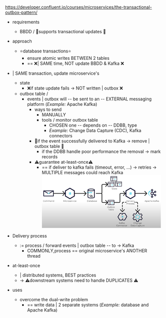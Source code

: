 https://developer.confluent.io/courses/microservices/the-transactional-outbox-pattern/

* requirements
  * BBDD / 👀supports transactional updates 👀

* approach
  * ⭐️database transactions⭐️
    * ensure atomic writes BETWEEN 2 tables 
    * == ❌| SAME time, NOT update BBDD & Kafka ❌

* | SAME transaction, update microservice's
  * state
    * ❌if state update fails -> NOT written | outbox ❌
  * outbox table /
    * events | outbox will -- be sent to an -- EXTERNAL messaging platform (_Example:_ Apache Kafka)
      * ways to send
        * MANUALLY
        * tools / monitor outbox table
          * CHOSEN one -- depends on -- DDBB, type 
          * _Example:_ Change Data Capture (CDC), Kafka connectors 
      * 👀if the event successfully delivered to Kafka -> remove | outbox table 👀
        * if the DDBB handle poor performance the removal -> mark records
      * ⚠️guarantee at-least-once⚠️
        * == if deliver to kafka fails (timeout, error, ...) -> retries -> MULTIPLE messages could reach Kafka
    ![](static/transactionalOutboxPattern1.png)

* Delivery process
  * := process / forward events | outbox table -- to -> Kafka
    * COMMONLY,process == original microservice's ANOTHER thread

* at-least-once
  * | distributed systems, BEST practices
  * -> ⚠️downstream systems need to handle DUPLICATES ⚠️

* uses
  * overcome the dual-write problem 
    * == write data | 2 separate systems (_Example:_ database and Apache Kafka)
